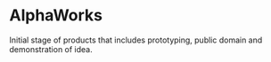 # AlphaWorks
Initial stage of products that includes prototyping, public domain and demonstration of idea.
